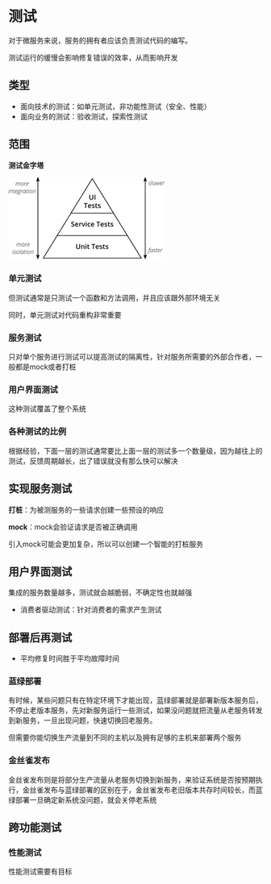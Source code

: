 # 测试

对于微服务来说，服务的拥有者应该负责测试代码的编写。

测试运行的缓慢会影响修复错误的效率，从而影响开发

## 类型

- 面向技术的测试：如单元测试，非功能性测试（安全、性能）
- 面向业务的测试：验收测试，探索性测试

## 范围

**测试金字塔**

![202002131527](/assets/202002131527.png)

### 单元测试

但测试通常是只测试一个函数和方法调用，并且应该跟外部环境无关

同时，单元测试对代码重构非常重要

### 服务测试

只对单个服务进行测试可以提高测试的隔离性，针对服务所需要的外部合作者，一般都是mock或者打桩

### 用户界面测试

这种测试覆盖了整个系统

### 各种测试的比例

根据经验，下面一层的测试通常要比上面一层的测试多一个数量级，因为越往上的测试，反馈周期越长，出了错误就没有那么快可以解决

## 实现服务测试

**打桩**：为被测服务的一些请求创建一些预设的响应

**mock**：mock会验证请求是否被正确调用

引入mock可能会更加复杂，所以可以创建一个智能的打桩服务

## 用户界面测试

集成的服务数量越多，测试就会越脆弱，不确定性也就越强

- 消费者驱动测试：针对消费者的需求产生测试

## 部署后再测试

- 平均修复时间胜于平均故障时间

### 蓝绿部署

有时候，某些问题只有在特定环境下才能出现，蓝绿部署就是部署新版本服务后，不停止老版本服务，先对新服务运行一些测试，如果没问题就把流量从老服务转发到新服务，一旦出现问题，快速切换回老服务。

但需要你能切换生产流量到不同的主机以及拥有足够的主机来部署两个服务

### 金丝雀发布

金丝雀发布则是将部分生产流量从老服务切换到新服务，来验证系统是否按预期执行，金丝雀发布与蓝绿部署的区别在于，金丝雀发布老旧版本共存时间较长，而蓝绿部署一旦确定新系统没问题，就会关停老系统

## 跨功能测试

### 性能测试

性能测试需要有目标